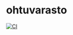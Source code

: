 # ohtuvarasto
[![CI](https://github.com/veikkakumpulainen/ohtuvarasto/actions/workflows/ci.yml/badge.svg)](https://github.com/veikkakumpulainen/ohtuvarasto/actions/workflows/ci.yml)
